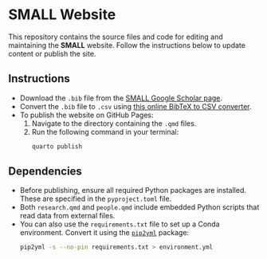 # SMALL Website

This repository contains the source files and code for editing and maintaining the **SMALL** website. Follow the instructions below to update content or publish the site.

## Instructions

- Download the `.bib` file from the [SMALL Google Scholar page](https://scholar.google.com).
- Convert the `.bib` file to `.csv` using [this online BibTeX to CSV converter](https://www.bibtex.com/c/bibtex-to-csv-converter/).
- To publish the website on GitHub Pages:
  1. Navigate to the directory containing the `.qmd` files.
  2. Run the following command in your terminal:
     ```bash
     quarto publish
     ```

## Dependencies

- Before publishing, ensure all required Python packages are installed. These are specified in the `pyproject.toml` file.
- Both `research.qmd` and `people.qmd` include embedded Python scripts that read data from external files.
- You can also use the `requirements.txt` file to set up a Conda environment. Convert it using the [`pip2yml`](https://pypi.org/project/pip2yml/) package:
  ```bash
  pip2yml -s --no-pin requirements.txt > environment.yml
  ```

